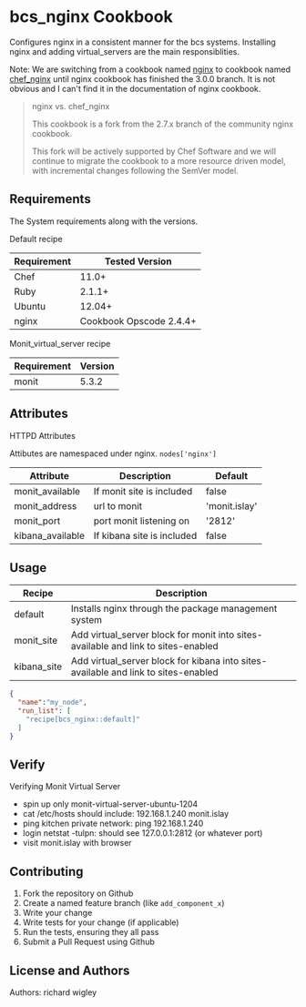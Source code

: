 bcs_nginx Cookbook
======================
Configures nginx in a consistent manner for the bcs systems.
Installing nginx and adding virtual_servers are the main responsiblities.

Note: We are switching from a cookbook named [nginx](https://github.com/miketheman/nginx) to cookbook named [chef_nginx](https://github.com/chef-cookbooks/chef_nginx) until nginx cookbook has finished the 3.0.0 branch.
It is not obvious and I can't find it in the documentation of nginx cookbook.

> nginx vs. chef_nginx
>
> This cookbook is a fork from the 2.7.x branch of the community nginx cookbook.
>
> This fork will be actively supported by Chef Software and we will continue to migrate the cookbook to a more resource driven model, with incremental changes following the SemVer model.


Requirements
------------

The System requirements along with the versions.

Default recipe

| Requirement | Tested Version                                                  |
| ----------- | ----------------------------------------------------------------|
| Chef        | 11.0+                                                           |
| Ruby        | 2.1.1+                                                          |
| Ubuntu      | 12.04+                                                          |
| nginx       | Cookbook Opscode 2.4.4+                                         |

Monit_virtual_server recipe

| Requirement | Version                                                         |
| ----------- | ----------------------------------------------------------------|
| monit       | 5.3.2                                                           |


Attributes
----------



HTTPD Attributes

Attibutes are namespaced under nginx. `nodes['nginx']`

| Attribute        | Description                | Default             |
| ---------------- | -------------------------- | --------------------|
| monit_available  | If monit site is included  | false               |
| monit_address    | url to monit               | 'monit.islay'       |
| monit_port       | port monit listening on    | '2812'              |
| kibana_available | If kibana site is included | false               |


Usage
-----

| Recipe      | Description                                                           |
| ----------- | --------------------------------------------------------------------- |
| default     | Installs nginx through the package management system                  |
| monit_site  | Add virtual_server block for monit into sites-available and link to sites-enabled  |
| kibana_site | Add virtual_server block for kibana into sites-available and link to sites-enabled |

```json
{
  "name":"my_node",
  "run_list": [
    "recipe[bcs_nginx::default]"
  ]
}
```

Verify
------

Verifying Monit Virtual Server
* spin up only monit-virtual-server-ubuntu-1204
* cat /etc/hosts should include: 192.168.1.240      monit.islay
* ping kitchen private network: ping 192.168.1.240
* login netstat -tulpn: should see 127.0.0.1:2812 (or whatever port)
* visit monit.islay with browser


Contributing
------------

1. Fork the repository on Github
2. Create a named feature branch (like `add_component_x`)
3. Write your change
4. Write tests for your change (if applicable)
5. Run the tests, ensuring they all pass
6. Submit a Pull Request using Github

License and Authors
-------------------
Authors: richard wigley
